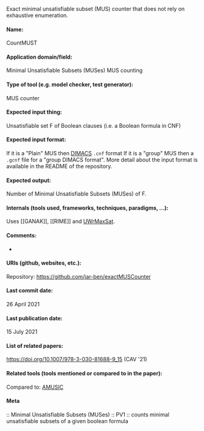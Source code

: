 Exact minimal unsatisfiable subset (MUS) counter that does not rely on exhaustive enumeration.

#### Name:
CountMUST

#### Application domain/field:
Minimal Unsatisfiable Subsets (MUSes)
MUS counting

#### Type of tool (e.g. model checker, test generator):
MUS counter

#### Expected input thing:
Unsatisfiable set F of Boolean clauses (i.e. a Boolean formula in CNF)

#### Expected input format:
If it is a "Plain" MUS then [DIMACS](../Formats/DIMACS.md) `.cnf` format
If it is a "group" MUS then a `.gcnf` file for a "group DIMACS format". 
More detail about the input format is available in the README of the repository.

#### Expected output:
Number of Minimal Unsatisfiable Subsets (MUSes) of F.

#### Internals (tools used, frameworks, techniques, paradigms, ...):
Uses [[GANAK]], [[RIME]] and [UWrMaxSat](Solvers/UWrMaxSat.md).

#### Comments:
-

#### URIs (github, websites, etc.):
Repository: https://github.com/jar-ben/exactMUSCounter

#### Last commit date:
26 April 2021

#### Last publication date:
15 July 2021

#### List of related papers:
https://doi.org/10.1007/978-3-030-81688-9_15 (CAV '21)

#### Related tools (tools mentioned or compared to in the paper):
Compared to: [AMUSIC](AMUSIC.md)

#### Meta
:: Minimal Unsatisfiable Subsets (MUSes)
:: PV1 :: counts minimal unsatisfiable subsets of a given boolean formula